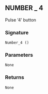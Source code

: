 ## NUMBER \_  4

Pulse ‘4’ button


### Signature

`Number_4 ()`


### Parameters

`None`


### Returns

`None`